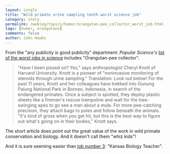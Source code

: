 ```yaml
---
layout: single 
title: "Wild primate urine sampling tenth worst science job" 
category: story
permalink: /weblog/topics/humor/orangutan-pee_collector_worst_job.html
tags: [humor, orangutans] 
comments: false 
author: John Hawks 
---
```



<p>
From the "any publicity is good publicity" department: <i>Popular Science's</i> <a href="http://www.popsci.com/popsci/science/806ffb24a5f27010vgnvcm1000004eecbccdrcrd.html">list of the worst jobs in science</a> includes "Orangutan-pee collector". 
</p>

<blockquote>"Have I been pissed on? Yes," says anthropologist Cheryl Knott of Harvard University. Knott is a pioneer of "noninvasive monitoring of steroids through urine sampling." Translation: Look out below! For the past 11 years, Knott and her colleagues have trekked into Gunung Palung National Park in Borneo, Indonesia, in search of the endangered primates. Once a subject is spotted, they deploy plastic sheets like a firemen's rescue trampoline and wait for the tree-swinging apes to go see a man about a mule. For more pee-catching precision, they attach bags to poles and follow beneath the animals. "It's kind of gross when you get hit, but this is the best way to figure out what's going on in their bodies," Knott says.</blockquote>

<p>
The short article does point out the great value of the work in wild primate conservation and biology. And it doesn't call them "whiz kids"!
</p>

<p>
And it is sure seeming easier than <a href="http://www.popsci.com/popsci/science/806ffb24a5f27010vgnvcm1000004eecbccdrcrd/8.html">job number 3</a>: "Kansas Biology Teacher". 
</p>

